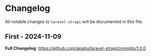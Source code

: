 # Changelog

All notable changes to `laravel-strapi` will be documented in this file.

## First  - 2024-11-09

**Full Changelog**: https://github.com/apatiu/laravel-strapi/commits/1.0.0
